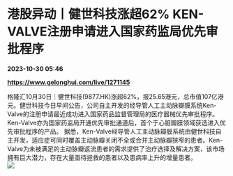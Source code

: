 # 港股异动丨健世科技涨超62% KEN-VALVE注册申请进入国家药监局优先审批程序

**2023-10-30 05:46**

**https://www.gelonghui.com/live/1271145**

格隆汇10月30日｜健世科技(9877.HK)涨超62%，报25.65港元，总市值107亿港元。健世科技今日早间公告，公司自主开发的经导管人工主动脉瓣膜系统Ken-Valve的注册申请最近成功进入国家药品监督管理局的医疗器械优先审批程序。Ken-Valve亦为国家药监局开通优先审批通道后，首个于心脏瓣膜领域获选进入优先审批程序的产品。 据悉，Ken-Valve经导管人工主动脉瓣膜系统由健世科技自主开发，适应症可同时覆盖主动脉瓣关闭不全或合并主动脉瓣狭窄的患者。Ken-Valve为未被满足的主动脉瓣返流患者的需求提供了治疗选择及解决方案，该市场拥有巨大潜力，存在大量亟待拯救的患者以及患病率上升的增量患者。  
![](https://img5.gelonghui.com/live/db174-c2e82f40-1017-4041-af19-68d6db30813a.jpg)